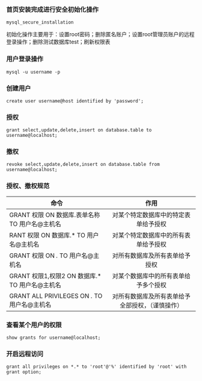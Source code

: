 ### 首页安装完成进行安全初始化操作
```
mysql_secure_installation
```
初始化操作主要用于：设置root密码；删除匿名账户；设置root管理员账户的远程登录操作；删除测试数据库test；刷新权限表

### 用户登录操作
```
mysql -u username -p
```

### 创建用户
```
create user username@host identified by 'password';
```

### 授权
```
grant select,update,delete,insert on database.table to username@localhost;
```

### 撤权
```
revoke select,update,delete,insert on database.table from username@localhost;
```

### 授权、撤权规范
| 命令        | 作用           |
| ------------- |:-------------:| 
| GRANT 权限 ON 数据库.表单名称 TO 用户名@主机名      | 对某个特定数据库中的特定表单给予授权 | 
| RANT 权限 ON 数据库.* TO 用户名@主机名     | 对某个特定数据库中的所有表单给予授权      | 
| GRANT 权限 ON *.* TO 用户名@主机名 | 对所有数据库及所有表单给予授权      |  
| GRANT 权限1,权限2 ON 数据库.* TO 用户名@主机名 | 对某个数据库中的所有表单给予多个授权      |  
| GRANT ALL PRIVILEGES ON *.* TO 用户名@主机名 | 对所有数据库及所有表单给予全部授权，（谨慎操作）      |  

### 查看某个用户的权限
```
show grants for username@localhost;
```
### 开启远程访问
```
grant all privileges on *.* to 'root'@'%' identified by 'root' with grant option;
```
